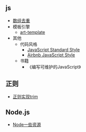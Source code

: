 ## js
- [数组去重](./js/arrayDedulplication.md)
- 模板引擎
  * [art-template](http://aui.github.io/art-template/)
- 其他
  + 代码风格
    * [JavaScript Standard Style](https://standardjs.com/)
    * [Airbnb JavaScript Style](http://airbnb.io/javascript/)
  + 书籍
    * 《编写可维护的JavaScript》

## 正则
- [正则实现trim](./regExp/regExp.md)

## Node.js
- [Node一些资源](./node/resource.md)